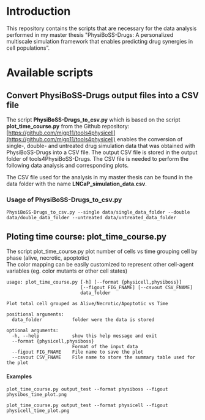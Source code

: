 
# Introduction

This repository contains the scripts that are necessary for the data analysis performed in my master thesis "PhysiBoSS-Drugs: A personalized multiscale simulation framework that enables predicting drug synergies in cell populations”.

# Available scripts

## Convert PhysiBoSS-Drugs output files into a CSV file

The script **PhysiBoSS-Drugs_to_csv.py** which is based on the script **plot_time_course.py** from the Github repository: [https://github.com/migp11/tools4physicell](https://github.com/migp11/tools4physicell) enables the conversion of single-, double- and untreated drug simulation data that was obtained with PhysiBoSS-Drugs into a CSV file.
The output CSV file is stored in the output folder of tools4PhysiBoSS-Drugs. The CSV file is needed to perform the following data analysis and corresponding plots.

The CSV file used for the analysis in my master thesis can be found in the data folder with the name **LNCaP_simulation_data.csv**.

### Usage of PhysiBoSS-Drugs_to_csv.py

`PhysiBoSS-Drugs_to_csv.py --single data/single_data_folder --double data/double_data_folder --untreated data/untreated_data_folder`

## Ploting time course: plot_time_course.py

The script plot_time_course.py plot number of cells vs time grouping cell by phase (alive, necrotic, apoptotic) <br>
The color mapping can be easily customized to represent other cell-agent variables (eg. color mutants or other cell states)
	
~~~~
usage: plot_time_course.py [-h] [--format {physicell,physiboss}]
                           [--figout FIG_FNAME] [--csvout CSV_FNAME]
                           data_folder

Plot total cell grouped as Alive/Necrotic/Apoptotic vs Time

positional arguments:
  data_folder           folder were the data is stored

optional arguments:
  -h, --help            show this help message and exit
  --format {physicell,physiboss}
                        Format of the input data
  --figout FIG_FNAME    File name to save the plot
  --csvout CSV_FNAME    File name to store the summary table used for the plot	
~~~~

#### Examples

`plot_time_course.py output_test --format physiboss --figout physibos_time_plot.png`

`plot_time_course.py output_test --format physicell --figout physicell_time_plot.png`
